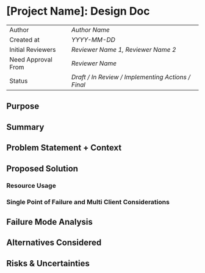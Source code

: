# [Project Name]: Design Doc

|                    |                                                    |
| ------------------ | -------------------------------------------------- |
| Author             | _Author Name_                                      |
| Created at         | _YYYY-MM-DD_                                       |
| Initial Reviewers  | _Reviewer Name 1, Reviewer Name 2_                 |
| Need Approval From | _Reviewer Name_                                    |
| Status             | _Draft / In Review / Implementing Actions / Final_ |

## Purpose

<!-- This section is also sometimes called “Motivations” or “Goals”. -->

<!-- It is fine to remove this section from the final document,
but understanding the purpose of the doc when writing is very helpful. -->

## Summary

<!-- Most (if not all) documents should have a summary.
While the length will likely be proportional to the length of the full document,
the summary should be as succinct as possible. -->

## Problem Statement + Context

<!-- Describe the specific problem that the document is seeking to address as well
as information needed to understand the problem and design space.
If more information is needed on the costs of the problem,
this is a good place to that information. -->

## Proposed Solution

<!-- A high level overview of the proposed solution.
When there are multiple alternatives there should be an explanation
of why one solution was picked over other solutions.
As a rule of thumb, including code snippets (except for defining an external API)
is likely too low level. -->

### Resource Usage

<!-- What is the resource usage of the proposed solution?
Does it consume a large amount of computational resources or time? -->

### Single Point of Failure and Multi Client Considerations

<!-- Details on how this change will impact multiple clients. Do we need to plan for changes to both op-geth and op-reth? -->

## Failure Mode Analysis

<!-- Link to the failure mode analysis document, created from the fma-template.md file. -->

## Alternatives Considered

<!-- List out a short summary of each possible solution that was considered.
Comparing the effort of each solution -->

## Risks & Uncertainties

<!-- An overview of what could go wrong.
Also any open questions that need more work to resolve. -->
